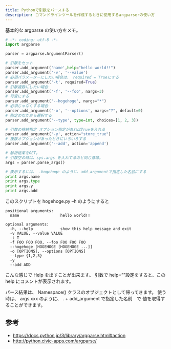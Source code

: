 ```yaml
---
title: Pythonで引数をパースする
description: コマンドラインツールを作成するときに使用するargparserの使い方
---
```


基本的な argparse の使い方をメモ。

```python
# -*- coding: utf-8 -*-
import argparse

parser = argparse.ArgumentParser()

# 引数をセット
parser.add_argument('name',help="hello world!!")
parser.add_argument('-v', '--value')
# 必須パラメーターにしたい場合は、 required = Trueにする
parser.add_argument('-t', required=True)
# 引数複数にしたい場合
parser.add_argument('-f', '--foo', nargs=3)
# 可変にする
parser.add_argument('--hogehoge', nargs="*")
# 必須じゃなくする場合
parser.add_argument('-o', '--options', nargs="?", default=0)
# 指定のなかから選択する
parser.add_argument('--type', type=int, choices=[1, 2, 3])

# 引数の格納指定 オプション指定があればTrueを入れる
parser.add_argument('-y', action="store_true")
# 複数オプションがあったときにいろいろする
parser.add_argument('--add', action='append')

# 解析結果をGET。
# 引数空の時は、sys.args を入れてるのと同じ意味。
args = parser.parse_args()

# 表示するには、 .hogehoge のように、add_argumentで指定した名前にする
print args.name
print args.type
print args.y
print args.add
```

このスクリプトを hogehoge.py –h のようにすると

```
positional arguments:
  name                  hello world!!

optional arguments:
  -h, --help            show this help message and exit
  -v VALUE, --value VALUE
  -t T
  -f FOO FOO FOO, --foo FOO FOO FOO
  --hogehoge [HOGEHOGE [HOGEHOGE ...]]
  -o [OPTIONS], --options [OPTIONS]
  --type {1,2,3}
  -y
  --add ADD
```

こんな感じで Help を出すことが出来ます。
引数で help=””設定をすると、この help にコメントが表示されます。

パース結果は、 Namespace() クラスのオブジェクトとして帰ってきます。
使う時は、 args.xxx のように、 . + add_argument で指定した名前　で
値を取得することができます。

## 参考

-   https://docs.python.jp/3/library/argparse.html#action
-   http://python.civic-apps.com/argparse/
